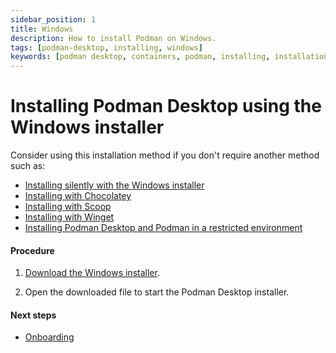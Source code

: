 ```yaml
---
sidebar_position: 1
title: Windows
description: How to install Podman on Windows.
tags: [podman-desktop, installing, windows]
keywords: [podman desktop, containers, podman, installing, installation, windows]
---
```


# Installing Podman Desktop using the Windows installer

Consider using this installation method if you don't require another method such as:

- [Installing silently with the Windows installer](/docs/installation/windows-install/installing-podman-desktop-silently-with-the-windows-installer)
- [Installing with Chocolatey](/docs/installation/windows-install/installing-podman-desktop-with-chocolatey)
- [Installing with Scoop](/docs/installation/windows-install/installing-podman-desktop-with-scoop)
- [Installing with Winget](/docs/installation/windows-install/installing-podman-desktop-with-winget)
- [Installing Podman Desktop and Podman in a restricted environment](/docs/installation/windows-install/installing-podman-desktop-and-podman-in-a-restricted-environment)

#### Procedure

1. [Download the Windows installer](/downloads/windows).

2. Open the downloaded file to start the Podman Desktop installer.

#### Next steps

- [Onboarding](/docs/onboarding)
